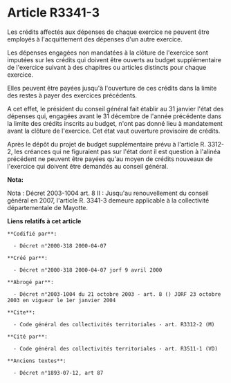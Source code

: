 # Article R3341-3

Les crédits affectés aux dépenses de chaque exercice ne peuvent être employés à l'acquittement des dépenses d'un autre
exercice.

Les dépenses engagées non mandatées à la clôture de l'exercice sont imputées sur les crédits qui doivent être ouverts au
budget supplémentaire de l'exercice suivant à des chapitres ou articles distincts pour chaque exercice.

Elles peuvent être payées jusqu'à l'ouverture de ces crédits dans la limite des restes à payer des exercices précédents.

A cet effet, le président du conseil général fait établir au 31 janvier l'état des dépenses qui, engagées avant le 31
décembre de l'année précédente dans la limite des crédits inscrits au budget, n'ont pas donné lieu à mandatement avant la
clôture de l'exercice. Cet état vaut ouverture provisoire de crédits.

Après le dépôt du projet de budget supplémentaire prévu à l'article R. 3312-2, les créances qui ne figuraient pas sur l'état
dont il est question à l'alinéa précédent ne peuvent être payées qu'au moyen de crédits nouveaux de l'exercice qui doivent
être demandés au conseil général.

**Nota:**

Nota : Décret 2003-1004 art. 8 II : Jusqu'au renouvellement du conseil général en 2007, l'article R. 3341-3 demeure
applicable à la collectivité départementale de Mayotte.

**Liens relatifs à cet article**

	**Codifié par**:

	  - Décret n°2000-318 2000-04-07

	**Créé par**:

	  - Décret n°2000-318 2000-04-07 jorf 9 avril 2000

	**Abrogé par**:

	  - Décret n°2003-1004 du 21 octobre 2003 - art. 8 () JORF 23 octobre 2003 en vigueur le 1er janvier 2004

	**Cite**:

	  - Code général des collectivités territoriales - art. R3312-2 (M)

	**Cité par**:

	  - Code général des collectivités territoriales - art. R3511-1 (VD)

	**Anciens textes**:

	  - Décret n°1893-07-12, art 87
